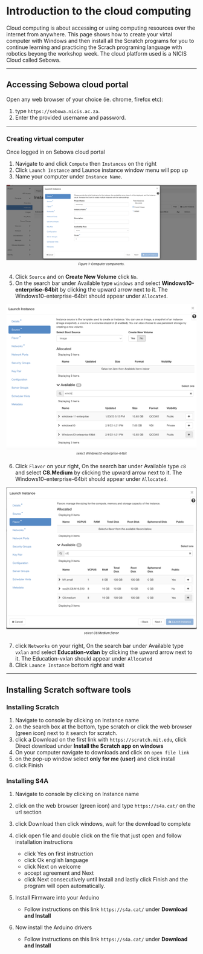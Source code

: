 # Introduction to the cloud computing

Cloud computing is about accessing or using computing resources over the internet from anywhere. This page shows how to create your virtal computer with Windows and then install all the Scratch programs for you to continue learning and practicing the Scrach programing language with robotics beyong the workshop week. The cloud platform used is a NICIS Cloud called Sebowa. 

---

## Accessing Sebowa cloud portal

Open any web browser of your choice (ie. chrome, firefox etc):
1. type `https://sebowa.nicis.ac.za`. 
2. Enter the provided username and password.
---


### Creating virtual computer 

Once logged in on Sebowa cloud portal
1. Navigate to and click `Compute` then `Instances` on the right 
2. Click `Launch Instance` and Launce instance window menu will pop up
3. Name your computer under `Instance Name`. 

<span id="fig1" class="img_container center" style="font-size:8px;margin-bottom:20px; display: block;">
    <img alt="test" src="./resources/launchpopup.png" style="display:block; margin-left: auto; margin-right: auto;" title="caption" />
    <span class="img_caption" style="display: block; text-align: center;margin-top:5px;"><i>Figure 1: Computer components.</i></span>
</span>

4. Click `Source` and on **Create New Volume** click `No`.
5. On the search bar under Available type `windows` and select **Windows10-enterprise-64bit**  by clicking the upward arrow next to it. The Windows10-enterprise-64bit should appear under `Allocated`.

<span id="fig1" class="img_container center" style="font-size:8px;margin-bottom:20px; display: block;">
    <img alt="test" src="./resources/windowsimage.png" style="display:block; margin-left: auto; margin-right: auto;" title="caption" />
    <span class="img_caption" style="display: block; text-align: center;margin-top:5px;"><i> select Windows10-enterprise-64bit  </i></span>
</span>

6. Click `Flavor` on your right, On the search bar under Available type `c8` and select **C8.Medium**  by clicking the upward arrow next to it. The Windows10-enterprise-64bit should appear under `Allocated`. 

<span id="fig1" class="img_container center" style="font-size:8px;margin-bottom:20px; display: block;">
    <img alt="test" src="./resources/flavor.png" style="display:block; margin-left: auto; margin-right: auto;" title="caption" />
    <span class="img_caption" style="display: block; text-align: center;margin-top:5px;"><i> select C8.Medium flavor  </i></span>
</span>

7. click `Networks` on your right, On the search bar under Available type `vxlan` and select **Education-vxlan**  by clicking the upward arrow next to it. The Education-vxlan should appear under `Allocated`
8. Click `Launce Instance` bottom right and wait 
---


## Installing Scratch software tools

### Installing Scratch 
1. Navigate to console by clicking on Instance name 
2. on the search box at the bottom, type scratch or click the web  browser (green icon) next to it search for scratch. 
3. click a Download on the first link with `https://scratch.mit.edu`, click Direct download under **Install the Scratch app on windows**   
4. On your computer navigate to downloads and click on `open file link`
5. on the pop-up window select **only for me (user)** and click install
6. click Finish


### Installing S4A 

1. Navigate to console by clicking on Instance name 
2. click on the web  browser (green icon) and type `https://s4a.cat/` on the url section 
3. click Download then click windows, wait for the download to complete
4. click open file and double click on the file that just open and follow installation instructions 
    - click Yes on first instruction
    - click Ok english language 
    - click Next on welcome 
    - accept agreement and Next 
    - click Next consecutively until  Install and lastly click Finish and the program will open automatically.

6. Install Firmware into your Arduino 
    - Follow instructions on this link `https://s4a.cat/` under **Download and Install** 

7. Now install the Arduino drivers
    - Follow instructions on this link `https://s4a.cat/` under **Download and Install**